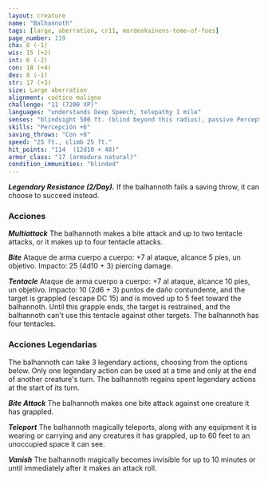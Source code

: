```yaml
---
layout: creature
name: "Balhannoth"
tags: [large, aberration, cr11, mordenkainens-tome-of-foes]
page_number: 119
cha: 8 (-1)
wis: 15 (+2)
int: 6 (-2)
con: 18 (+4)
dex: 8 (-1)
str: 17 (+3)
size: Large aberration
alignment: caótico maligno
challenge: "11 (7200 XP)"
languages: "understands Deep Speech, telepathy 1 mile"
senses: "blindsight 500 ft. (blind beyond this radius), passive Perception 16"
skills: "Percepción +6"
saving_throws: "Con +8"
speed: "25 ft., climb 25 ft."
hit_points: "114  (12d10 + 48)"
armor_class: "17 (armadura natural)"
condition_immunities: "blinded"
---
```


***Legendary Resistance (2/Day).*** If the balhannoth fails a saving throw, it can choose to succeed instead.

### Acciones

***Multiattack*** The balhannoth makes a bite attack and up to two tentacle attacks, or it makes up to four tentacle attacks.

***Bite*** Ataque de arma cuerpo a cuerpo: +7 al ataque, alcance 5 pies, un objetivo. Impacto: 25 (4d10 + 3) piercing damage.

***Tentacle*** Ataque de arma cuerpo a cuerpo: +7 al ataque, alcance 10 pies, un objetivo. Impacto: 10 (2d6 + 3) puntos de daño contundente, and the target is grappled (escape DC 15) and is moved up to 5 feet toward the balhannoth. Until this grapple ends, the target is restrained, and the balhannoth can't use this tentacle against other targets. The balhannoth has four tentacles.

### Acciones Legendarias

The balhannoth can take 3 legendary actions, choosing from the options below. Only one legendary action can be used at a time and only at the end of another creature's turn. The balhannoth regains spent legendary actions at the start of its turn.

***Bite Attack*** The balhannoth makes one bite attack against one creature it has grappled.

***Teleport*** The balhannoth magically teleports, along with any equipment it is wearing or carrying and any creatures it has grappled, up to 60 feet to an unoccupied space it can see.

***Vanish*** The balhannoth magically becomes invisible for up to 10 minutes or until immediately after it makes an attack roll.